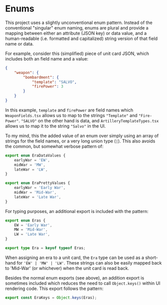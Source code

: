 # Enums

This project uses a slightly unconventional enum pattern.
Instead of the conventional "singular" enum naming, enums are plural and provide a mapping between either an attribute (JSON key) or data value, and a human-readable (i.e. formatted and capitalized) string version of that field name or data.

For example, consider this (simplified) piece of unit card JSON, which includes both an field name and a value:

```json
{
    "weapon": {
        "bombardment": {
            "template": "SALVO",
            "firePower": 3
        }
    }
}
```

In this example, `template` and `firePower` are field names which `WeaponFields.tsx` allows us to map to the strings `"Template"` and `"Fire-Power"`.
`"SALVO"` on the other hand is data, and `ArtilleryTemplateTypes.tsx` allows us to map it to the string `"Salvo"` in the UI.

To my mind, this the added value of an enum over simply using an array of strings for the field names, or a very long union type (`|`).
This also avoids the common, but somewhat verbose pattern of:

```ts
export enum EraDataValues {
	earlyWar = 'EW',
	midWar = 'MW',
	lateWar = 'LW',
}

export enum EraPrettyValues {
	earlyWar = 'Early War',
	midWar = 'Mid-War',
	lateWar = 'Late War',
}
```

For typing purposes, an additional export is included with the pattern:

```ts
export enum Eras {
	EW = 'Early War',
	MW = 'Mid-War',
	LW = 'Late War',
}

export type Era = keyof typeof Eras;
```

When assigning an era to a unit card, the `Era` type can be used as a short-hand for `'EW' | 'MW' | 'LW'`. These strings can also be easily mapped back to 'Mid-War' (or whichever) when the unit card is read back.

Besides the normal enum exports (see above), an addition export is sometimes included which reduces the need to call `Object.keys()` within UI rendering code.
This export follows the pattern:

```ts
export const EraKeys = Object.keys(Eras);
```
